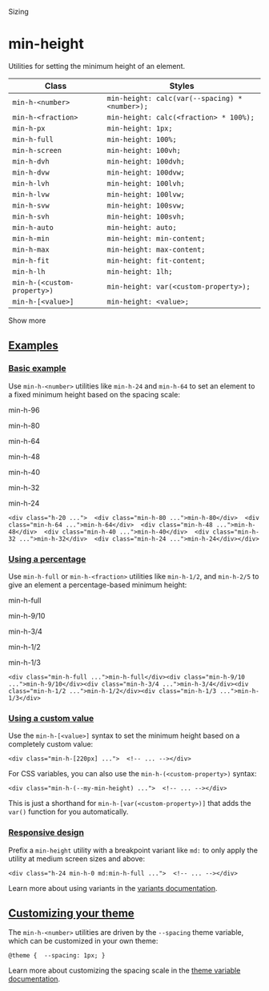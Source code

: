 Sizing

# min-height

Utilities for setting the minimum height of an element.

| Class                       | Styles                                         |
| --------------------------- | ---------------------------------------------- |
| `min-h-<number>`            | `min-height: calc(var(--spacing) * <number>);` |
| `min-h-<fraction>`          | `min-height: calc(<fraction> * 100%);`         |
| `min-h-px`                  | `min-height: 1px;`                             |
| `min-h-full`                | `min-height: 100%;`                            |
| `min-h-screen`              | `min-height: 100vh;`                           |
| `min-h-dvh`                 | `min-height: 100dvh;`                          |
| `min-h-dvw`                 | `min-height: 100dvw;`                          |
| `min-h-lvh`                 | `min-height: 100lvh;`                          |
| `min-h-lvw`                 | `min-height: 100lvw;`                          |
| `min-h-svw`                 | `min-height: 100svw;`                          |
| `min-h-svh`                 | `min-height: 100svh;`                          |
| `min-h-auto`                | `min-height: auto;`                            |
| `min-h-min`                 | `min-height: min-content;`                     |
| `min-h-max`                 | `min-height: max-content;`                     |
| `min-h-fit`                 | `min-height: fit-content;`                     |
| `min-h-lh`                  | `min-height: 1lh;`                             |
| `min-h-(<custom-property>)` | `min-height: var(<custom-property>);`          |
| `min-h-[<value>]`           | `min-height: <value>;`                         |

Show more

## [Examples](#examples)

### [Basic example](#basic-example)

Use `min-h-<number>` utilities like `min-h-24` and `min-h-64` to set an element to a fixed minimum height based on the spacing scale:

min-h-96

min-h-80

min-h-64

min-h-48

min-h-40

min-h-32

min-h-24

```
<div class="h-20 ...">  <div class="min-h-80 ...">min-h-80</div>  <div class="min-h-64 ...">min-h-64</div>  <div class="min-h-48 ...">min-h-48</div>  <div class="min-h-40 ...">min-h-40</div>  <div class="min-h-32 ...">min-h-32</div>  <div class="min-h-24 ...">min-h-24</div></div>
```

### [Using a percentage](#using-a-percentage)

Use `min-h-full` or `min-h-<fraction>` utilities like `min-h-1/2`, and `min-h-2/5` to give an element a percentage-based minimum height:

min-h-full

min-h-9/10

min-h-3/4

min-h-1/2

min-h-1/3

```
<div class="min-h-full ...">min-h-full</div><div class="min-h-9/10 ...">min-h-9/10</div><div class="min-h-3/4 ...">min-h-3/4</div><div class="min-h-1/2 ...">min-h-1/2</div><div class="min-h-1/3 ...">min-h-1/3</div>
```

### [Using a custom value](#using-a-custom-value)

Use the `min-h-[<value>]` syntax to set the minimum height based on a completely custom value:

```
<div class="min-h-[220px] ...">  <!-- ... --></div>
```

For CSS variables, you can also use the `min-h-(<custom-property>)` syntax:

```
<div class="min-h-(--my-min-height) ...">  <!-- ... --></div>
```

This is just a shorthand for `min-h-[var(<custom-property>)]` that adds the `var()` function for you automatically.

### [Responsive design](#responsive-design)

Prefix a `min-height` utility with a breakpoint variant like `md:` to only apply the utility at medium screen sizes and above:

```
<div class="h-24 min-h-0 md:min-h-full ...">  <!-- ... --></div>
```

Learn more about using variants in the [variants documentation](/docs/hover-focus-and-other-states).

## [Customizing your theme](#customizing-your-theme)

The `min-h-<number>` utilities are driven by the `--spacing` theme variable, which can be customized in your own theme:

```
@theme {  --spacing: 1px; }
```

Learn more about customizing the spacing scale in the [theme variable documentation](/docs/theme).
